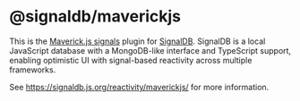 # @signaldb/maverickjs

This is the [Maverick.js signals](https://github.com/maverick-js/signals) plugin for [SignalDB](https://github.com/maxnowack/signaldb). SignalDB is a local JavaScript database with a MongoDB-like interface and TypeScript support, enabling optimistic UI with signal-based reactivity across multiple frameworks.

See https://signaldb.js.org/reactivity/maverickjs/ for more information.
